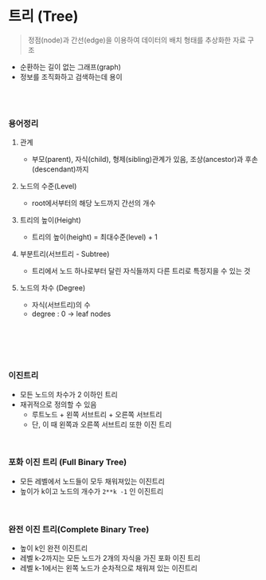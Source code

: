 # 트리 (Tree)

>정점(node)과 간선(edge)을 이용하여 데이터의 배치 형태를 추상화한 자료 구조



- 순환하는 길이 없는 그래프(graph)
- 정보를 조직화하고 검색하는데 용이



<br/><br/>

### 용어정리

1. 관계 

   - 부모(parent), 자식(child), 형제(sibling)관계가 있음, 조상(ancestor)과 후손(descendant)까지

   

2. 노드의 수준(Level)

   - root에서부터의 해당 노드까지 간선의 개수

   

3. 트리의 높이(Height)

   - 트리의 높이(height) = 최대수준(level) + 1

   

4. 부분트리(서브트리 - Subtree)

   - 트리에서 노드 하나로부터 달린 자식들까지 다른 트리로 특정지을 수 있는 것



5. 노드의 차수 (Degree)
   - 자식(서브트리)의 수
   - degree : 0  -> leaf nodes





<br/>

<br/><br/>

### 이진트리

- 모든 노드의 차수가 2 이하인 트리 
- 재귀적으로 정의할 수 있음
  - 루트노드 + 왼쪽 서브트리 + 오른쪽 서브트리
  - 단, 이 때 왼쪽과 오른쪽 서브트리 또한 이진 트리





<br/>

### 포화 이진 트리 (Full Binary Tree)

- 모든 레벨에서 노드들이 모두 채워져있는 이진트리
- 높이가 k이고 노드의 개수가 ```2**k -1``` 인 이진트리





<br/>

### 완전 이진 트리(Complete Binary Tree)

- 높이 k인 완전 이진트리
- 레벨 k-2까지는 모든 노드가 2개의 자식을 가진 포화 이진 트리
- 레벨 k-1에서는 왼쪽 노드가 순차적으로 채워져 있는 이진트리



